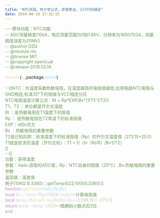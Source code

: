 ```yaml
---
title: "NTC测温，热力学公式，非查表法。三行代码搞定"
date: 2019-08-19 17:32:15
---
```


<p><span style="color:#6a9955">--- 模块功能：NTC功能</span><br/><span style="color:#6a9955">-- ADC测量精度(10bit，电压测量范围为0到1.85V，分辨率为1850/1024，测量精度误差为20MV)</span><br/><span style="color:#6a9955">-- @author DZQ</span><br/><span style="color:#6a9955">-- @module ntc</span><br/><span style="color:#6a9955">-- @license MIT</span><br/><span style="color:#6a9955">-- @copyright openLuat</span><br/><span style="color:#6a9955">-- @release 2018.03.14</span><br/><br/><span style="color:#dcdcaa">module</span>(<span style="color:#569cd6">...</span>,package.<span style="color:#9cdcfe">seeall</span>)<br/><br/><span style="color:#6a9955">--[[NTC：负温度系数热敏电阻，在温度越高时电阻值越低,应用电路NTC电阻与GND相连,标准25°下的阻值与VCC相连分压</span><br/><span style="color:#6a9955">NTC电阻温度计算公式：Rt = Rp*EXP(Bx*(1/T1-1/T2))</span><br/><span style="color:#6a9955">T1，T2 ：单位都是开尔文温度</span><br/><span style="color:#6a9955">Rt ：是热敏电阻在T1温度下的阻值</span><br/><span style="color:#6a9955">Rp ： 是热敏电阻在T2常温下的标准阻值</span><br/><span style="color:#6a9955">EXP：e的n次方</span><br/><span style="color:#6a9955">Bx ：热敏电阻的重要参数</span><br/><span style="color:#6a9955">T2是已知的即：标准温度下的标准阻值（Rp）的开尔文温度值（273.15+25.0）</span><br/><span style="color:#6a9955">T1就是欲求的温度（开尔文标）：T1 = 1/（ln（Rt/R）/B+1/T2）</span><br/><span style="color:#6a9955">]]</span><br/><span style="color:#6a9955">--[[</span><br/><span style="color:#6a9955">功能：获得温度</span><br/><span style="color:#6a9955">参数：Vadc:获取的ADC值，Rp：NTC自身的阻值（25°C）,Bx:热敏电阻的重要参数</span><br/><span style="color:#6a9955">返回值：温度值</span><br/><span style="color:#6a9955">例子(10KΩ B:3380)：getTemp(522,10000,3380)]]</span><br/><span style="color:#c586c0">function</span> <span style="color:#dcdcaa">getTemp</span><span style="color:#d4d4d4">(</span><span style="color:#9cdcfe">Vadc</span><span style="color:#d4d4d4">,</span><span style="color:#9cdcfe">Rp</span><span style="color:#d4d4d4">,</span><span style="color:#9cdcfe">Bx</span><span style="color:#d4d4d4">)</span><br/> <span style="color:#c586c0">local</span><span style="color:#d4d4d4"> Rt = (Vadc*Rp)/(</span><span style="color:#b5cea8">1024</span><span style="color:#d4d4d4">-Vadc)</span><span style="color:#6a9955">--计算电阻值</span><br/> <span style="color:#c586c0">local</span><span style="color:#d4d4d4"> temp=(</span><span style="color:#b5cea8">1</span><span style="color:#d4d4d4">/(</span><span style="color:#dcdcaa">math.log</span><span style="color:#d4d4d4">(Rt/Rp)/Bx+(</span><span style="color:#b5cea8">1</span><span style="color:#d4d4d4">/</span><span style="color:#b5cea8">298.15</span><span style="color:#d4d4d4">)))-</span><span style="color:#b5cea8">273.15</span><br/> <span style="color:#c586c0">return</span><span style="color:#d4d4d4"> temp - temp %</span><span style="color:#b5cea8">0.01</span><span style="color:#6a9955">--精确到小数点后2位</span><br/><span style="color:#c586c0">end</span><br/><br/><br/></p>